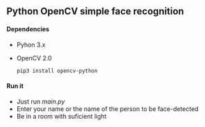 ## Python OpenCV simple face recognition

#### Dependencies
- Pyhon 3.x
- OpenCV 2.0

  ```
  pip3 install opencv-python
  ```
  
  
 #### Run it
 - Just run _main.py_
 - Enter your name or the name of the person to be face-detected
 - Be in a room with suficient light
 